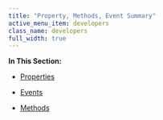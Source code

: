 ```yaml
---
title: "Property, Methods, Event Summary"
active_menu_item: developers
class_name: developers
full_width: true
---
```



**In This Section:**

 - [Properties](/developers/user-guide/product-guide/advanced-important-widgets/photoswipe/property-methods-event-summary/pswipeproperties)

 - [Events](/developers/user-guide/product-guide/advanced-important-widgets/photoswipe/property-methods-event-summary/pswipeevents)

 - [Methods](/developers/user-guide/product-guide/advanced-important-widgets/photoswipe/property-methods-event-summary/pswipemethods)

